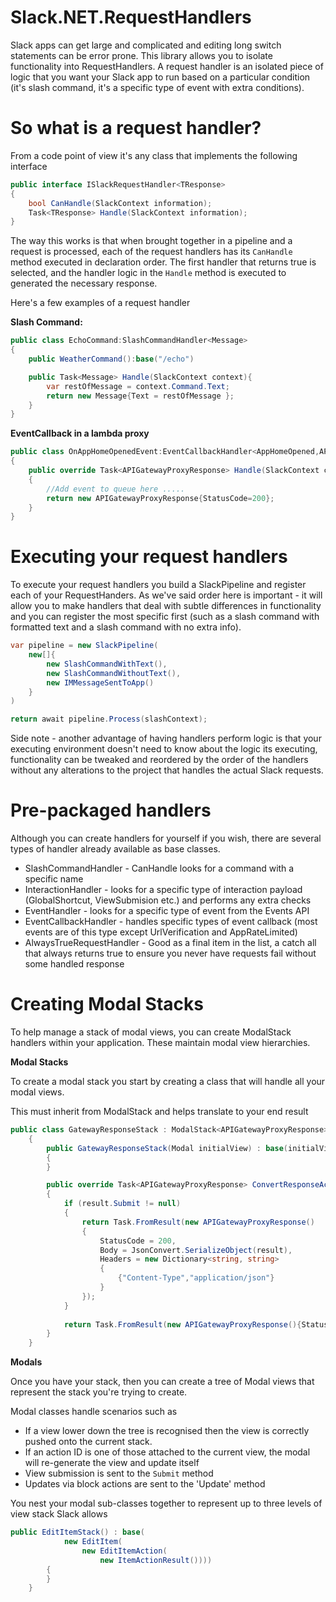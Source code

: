# Slack.NET.RequestHandlers

Slack apps can get large and complicated and editing long switch statements can be error prone. This library allows you to isolate functionality into RequestHandlers. A request handler is an isolated piece of logic that you want your Slack app to run based on a particular condition (it's slash command, it's a specific type of event with extra conditions).

# So what is a request handler?

From a code point of view it's any class that implements the following interface

```csharp
public interface ISlackRequestHandler<TResponse>
{
	bool CanHandle(SlackContext information);
	Task<TResponse> Handle(SlackContext information);
}
```

The way this works is that when brought together in a pipeline and a request is processed, each of the request handlers has its `CanHandle` method executed in declaration order. The first handler that returns true is selected, and the handler logic in the `Handle` method is executed to generated the necessary response.

Here's a few examples of a request handler

__Slash Command:__
```csharp
public class EchoCommand:SlashCommandHandler<Message>
{
    public WeatherCommand():base("/echo")

    public Task<Message> Handle(SlackContext context){
        var restOfMessage = context.Command.Text;
        return new Message{Text = restOfMessage };
    }
}
```

__EventCallback in a lambda proxy__
```csharp
public class OnAppHomeOpenedEvent:EventCallbackHandler<AppHomeOpened,APIGatewayProxyResponse>
{
    public override Task<APIGatewayProxyResponse> Handle(SlackContext context)
    {
        //Add event to queue here .....
        return new APIGatewayProxyResponse{StatusCode=200};
    }
}
```

# Executing your request handlers

To execute your request handlers you build a SlackPipeline and register each of your RequestHanders. As we've said order here is important - it will allow you to make handlers that deal with subtle differences in functionality and you can register the most specific first (such as a slash command with formatted text and a slash command with no extra info).

```csharp
var pipeline = new SlackPipeline(
    new[]{
        new SlashCommandWithText(),
        new SlashCommandWithoutText(),
        new IMMessageSentToApp()
    }
)

return await pipeline.Process(slashContext);
```

Side note - another advantage of having handlers perform logic is that your executing environment doesn't need to know about the logic its executing, functionality can be tweaked and reordered by the order of the handlers without any alterations to the project that handles the actual Slack requests.

# Pre-packaged handlers
Although you can create handlers for yourself if you wish, there are several types of handler already available as base classes.

*    SlashCommandHandler - CanHandle looks for a command with a specific name
*    InteractionHandler - looks for a specific type of interaction payload (GlobalShortcut, ViewSubmision etc.) and performs any extra checks
*    EventHandler - looks for a specific type of event from the Events API
*    EventCallbackHandler - handles specific types of event callback (most events are of this type except UrlVerification and AppRateLimited)
*    AlwaysTrueRequestHandler - Good as a final item in the list, a catch all that always returns true to ensure you never have requests fail without some handled response

# Creating Modal Stacks
To help manage a stack of modal views, you can create ModalStack handlers within your application. These maintain modal view hierarchies.

__Modal Stacks__

To create a modal stack you start by creating a class that will handle all your modal views. 

This must inherit from ModalStack<T> and helps translate to your end result

```csharp
public class GatewayResponseStack : ModalStack<APIGatewayProxyResponse>
    {
        public GatewayResponseStack(Modal initialView) : base(initialView)
        {
        }

        public override Task<APIGatewayProxyResponse> ConvertResponseAction(ModalResult result)
        {
            if (result.Submit != null)
            {
                return Task.FromResult(new APIGatewayProxyResponse()
                {
                    StatusCode = 200,
                    Body = JsonConvert.SerializeObject(result),
                    Headers = new Dictionary<string, string>
                    {
                        {"Content-Type","application/json"}
                    }
                });
            }
            
            return Task.FromResult(new APIGatewayProxyResponse(){StatusCode = 200});
        }
    }
```

__Modals__

Once you have your stack, then you can create a tree of Modal views that represent the stack you're trying to create.

Modal classes handle scenarios such as

* If a view lower down the tree is recognised then the view is correctly pushed onto the current stack.
* If an action ID is one of those attached to the current view, the modal will re-generate the view and update itself
* View submission is sent to the `Submit` method
* Updates via block actions are sent to the 'Update' method

You nest your modal sub-classes together to represent up to three levels of view stack Slack allows

```csharp
public EditItemStack() : base(
            new EditItem( 
                new EditItemAction(
                    new ItemActionResult())))
        {
        }
    }
```


